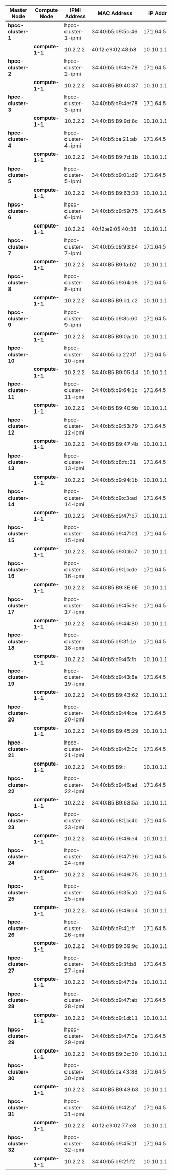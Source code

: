 | **Master Node**     |   Compute Node   |     IPMI Address     |    MAC Address    |    IP Address
| --------------------| -----------------| ---------------------| ------------------|---------------
| **hpcc-cluster-1**  |                  | hpcc-cluster-1-ipmi  | 34:40:b5:b9:5c:46 | 171.64.55.131
|                     | **compute-1-1**  | 10.2.2.2             | 40:f2:e9:02:48:b8 | 10.10.1.1
| **hpcc-cluster-2**  |                  | hpcc-cluster-2-ipmi  | 34:40:b5:b9:4e:78 | 171.64.55.133
|                     | **compute-1-1**  | 10.2.2.2             | 34:40:B5:B9:40:37 | 10.10.1.1
| **hpcc-cluster-3**  |                  | hpcc-cluster-3-ipmi  | 34:40:b5:b9:4e:78 | 171.64.55.135
|                     | **compute-1-1**  | 10.2.2.2             | 34:40:B5:B9:9d:8c | 10.10.1.1
| **hpcc-cluster-4**  |                  | hpcc-cluster-4-ipmi  | 34:40:b5:ba:21:ab | 171.64.55.137
|                     | **compute-1-1**  | 10.2.2.2             | 34:40:B5:B9:7d:1b | 10.10.1.1
| **hpcc-cluster-5**  |                  | hpcc-cluster-5-ipmi  | 34:40:b5:b9:01:d9 | 171.64.55.139
|                     | **compute-1-1**  | 10.2.2.2             | 34:40:B5:B9:63:33 | 10.10.1.1
| **hpcc-cluster-6**  |                  | hpcc-cluster-6-ipmi  | 34:40:b5:b9:59:75 | 171.64.55.141
|                     | **compute-1-1**  | 10.2.2.2             | 40:f2:e9:05:40:38 | 10.10.1.1
| **hpcc-cluster-7**  |                  | hpcc-cluster-7-ipmi  | 34:40:b5:b9:93:64 | 171.64.55.143
|                     | **compute-1-1**  | 10.2.2.2             | 34:40:B5:B9:fa:b2 | 10.10.1.1
| **hpcc-cluster-8**  |                  | hpcc-cluster-8-ipmi  | 34:40:b5:b9:64:d8 | 171.64.55.145
|                     | **compute-1-1**  | 10.2.2.2             | 34:40:B5:B9:d1:c2 | 10.10.1.1
| **hpcc-cluster-9**  |                  | hpcc-cluster-9-ipmi  | 34:40:b5:b9:8c:60 | 171.64.55.147
|                     | **compute-1-1**  | 10.2.2.2             | 34:40:B5:B9:0a:1b | 10.10.1.1
| **hpcc-cluster-10** |                  | hpcc-cluster-10-ipmi | 34:40:b5:ba:22:0f | 171.64.55.149
|                     | **compute-1-1**  | 10.2.2.2             | 34:40:B5:B9:05:14 | 10.10.1.1
| **hpcc-cluster-11** |                  | hpcc-cluster-11-ipmi | 34:40:b5:b9:64:1c | 171.64.55.151
|                     | **compute-1-1**  | 10.2.2.2             | 34:40:B5:B9:40:9b | 10.10.1.1
| **hpcc-cluster-12** |                  | hpcc-cluster-12-ipmi | 34:40:b5:b9:53:79 | 171.64.55.153
|                     | **compute-1-1**  | 10.2.2.2             | 34:40:B5:B9:47:4b | 10.10.1.1
| **hpcc-cluster-13** |                  | hpcc-cluster-13-ipmi | 34:40:b5:b8:fc:31 | 171.64.55.155
|                     | **compute-1-1**  | 10.2.2.2             | 34:40:b5:b9:94:1b | 10.10.1.1
| **hpcc-cluster-14** |                  | hpcc-cluster-14-ipmi | 34:40:b5:b9:c3:ad | 171.64.55.157
|                     | **compute-1-1**  | 10.2.2.2             | 34:40:b5:b9:47:67 | 10.10.1.1
| **hpcc-cluster-15** |                  | hpcc-cluster-15-ipmi | 34:40:b5:b9:47:01 | 171.64.55.159
|                     | **compute-1-1**  | 10.2.2.2.            | 34:40:b5:b9:0d:c7 | 10.10.1.1
| **hpcc-cluster-16** |                  | hpcc-cluster-16-ipmi | 34:40:b5:b9:1b:de | 171.64.55.161
|                     | **compute-1-1**  | 10.2.2.2             | 34:40:B5:B9:3E:6E | 10.10.1.1
| **hpcc-cluster-17** |                  | hpcc-cluster-17-ipmi | 34:40:b5:b9:45:3e | 171.64.55.163
|                     | **compute-1-1**  | 10.2.2.2             | 34:40:b5:b9:44:B0 | 10.10.1.1
| **hpcc-cluster-18** |                  | hpcc-cluster-18-ipmi | 34:40:b5:b9:3f:1e | 171.64.55.132
|                     | **compute-1-1**  | 10.2.2.2             | 34:40:b5:b9:46:fb | 10.10.1.1
| **hpcc-cluster-19** |                  | hpcc-cluster-19-ipmi | 34:40:b5:b9:43:8e | 171.64.55.136
|                     | **compute-1-1**  | 10.2.2.2             | 34:40:B5:B9:43:62 | 10.10.1.1
| **hpcc-cluster-20** |                  | hpcc-cluster-20-ipmi | 34:40:b5:b9:44:ce | 171.64.55.138
|                     | **compute-1-1**  | 10.2.2.2             | 34:40:B5:B9:45:29 | 10.10.1.1
| **hpcc-cluster-21** |                  | hpcc-cluster-21-ipmi | 34:40:b5:b9:42:0c | 171.64.55.140
|                     | **compute-1-1**  | 10.2.2.2             | 34:40:B5:B9:: | 10.10.1.1
| **hpcc-cluster-22** |                  | hpcc-cluster-22-ipmi | 34:40:b5:b9:46:ad | 171.64.55.142
|                     | **compute-1-1**  | 10.2.2.2             | 34:40:B5:B9:63:5a | 10.10.1.1
| **hpcc-cluster-23** |                  | hpcc-cluster-23-ipmi | 34:40:b5:b8:1b:4b | 171.64.55.144
|                     | **compute-1-1**  | 10.2.2.2             | 34:40:b5:b9:46:e4 | 10.10.1.1
| **hpcc-cluster-24** |                  | hpcc-cluster-24-ipmi | 34:40:b5:b9:47:36 | 171.64.55.146
|                     | **compute-1-1**  | 10.2.2.2             | 34:40:b5:b9:46:75 | 10.10.1.1
| **hpcc-cluster-25** |                  | hpcc-cluster-25-ipmi | 34:40:b5:b9:35:a0 | 171.64.55.148
|                     | **compute-1-1**  | 10.2.2.2.            | 34:40:b5:b9:46:b4 | 10.10.1.1
| **hpcc-cluster-26** |                  | hpcc-cluster-26-ipmi | 34:40:b5:b9:41:ff | 171.64.55.150
|                     | **compute-1-1**  | 10.2.2.2             | 34:40:B5:B9:39:9c | 10.10.1.1
| **hpcc-cluster-27** |                  | hpcc-cluster-27-ipmi | 34:40:b5:b9:3f:b8 | 171.64.55.152
|                     | **compute-1-1**  | 10.2.2.2             | 34:40:b5:b9:47:2e | 10.10.1.1
| **hpcc-cluster-28** |                  | hpcc-cluster-28-ipmi | 34:40:b5:b9:47:ab | 171.64.55.154
|                     | **compute-1-1**  | 10.2.2.2             | 34:40:b5:b9:1d:11 | 10.10.1.1
| **hpcc-cluster-29** |                  | hpcc-cluster-29-ipmi | 34:40:b5:b9:47:0e | 171.64.55.156
|                     | **compute-1-1**  | 10.2.2.2             | 34:40:B5:B9:3c:30 | 10.10.1.1
| **hpcc-cluster-30** |                  | hpcc-cluster-30-ipmi | 34:40:b5:ba:43:88 | 171.64.55.158
|                     | **compute-1-1**  | 10.2.2.2             | 34:40:B5:B9:43:b3 | 10.10.1.1
| **hpcc-cluster-31** |                  | hpcc-cluster-31-ipmi | 34:40:b5:b9:42:af | 171.64.55.160
|                     | **compute-1-1**  | 10.2.2.2             | 40:f2:e9:02:77:e8 | 10.10.1.1
| **hpcc-cluster-32** |                  | hpcc-cluster-32-ipmi | 34:40:b5:b9:45:1f | 171.64.55.162
|                     | **compute-1-1**  | 10.2.2.2             | 34:40:b5:b9:2f:f2 | 10.10.1.1
